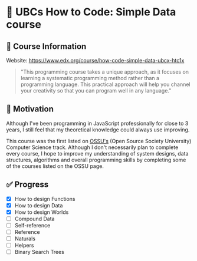 # :page_with_curl: UBCs How to Code: Simple Data course

## :information_desk_person: Course Information

Website:
https://www.edx.org/course/how-code-simple-data-ubcx-htc1x

> "This programming course takes a unique approach, as it focuses on learning a systematic programming method rather than a programming language. This practical approach will help you channel your creativity so that you can program well in any language."

## :muscle: Motivation

Although I've been programming in JavaScript professionally for close to 3 years, I still feel that my theoretical knowledge could always use improving.

This course was the first listed on [OSSU's](https://github.com/ossu/computer-science) (Open Source Society University) Computer Science track. Although I don't necessarily plan to complete every course, I hope to improve my understanding of system designs, data structures, algorithms and overall programming skills by completing some of the courses listed on the OSSU page.

## :white_check_mark: Progress

- [x] How to design Functions
- [x] How to design Data
- [x] How to design Worlds
- [ ] Compound Data
- [ ] Self-reference
- [ ] Reference
- [ ] Naturals
- [ ] Helpers
- [ ] Binary Search Trees

